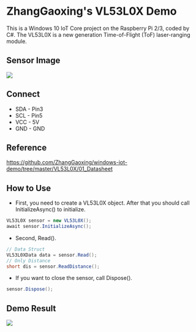 # ZhangGaoxing's VL53L0X Demo
This is a Windows 10 IoT Core project on the Raspberry Pi 2/3, coded by C#. The VL53L0X is a new generation Time-of-Flight (ToF) laser-ranging module.

## Sensor Image
![](https://raw.githubusercontent.com/ZhangGaoxing/windows-iot-demo/master/VL53L0X/02_Image/sensor.jpg)

## Connect
* SDA - Pin3
* SCL - Pin5
* VCC - 5V
* GND - GND

## Reference
https://github.com/ZhangGaoxing/windows-iot-demo/tree/master/VL53L0X/01_Datasheet

## How to Use
* First, you need to create a VL53L0X object. After that you should call InitializeAsync() to initialize.
```C#
VL53L0X sensor = new VL53L0X();
await sensor.InitializeAsync();
```
* Second, Read().
```C#
// Data Struct
VL53L0XData data = sensor.Read();
// Only Distance
short dis = sensor.ReadDistance();
```
* If you want to close the sensor, call Dispose().
```C#
sensor.Dispose();
```

## Demo Result
![](https://raw.githubusercontent.com/ZhangGaoxing/windows-iot-demo/master/VL53L0X/02_Image/result.png)